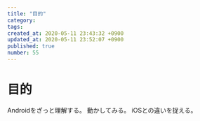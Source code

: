 ```yaml
---
title: "目的"
category: 
tags: 
created_at: 2020-05-11 23:43:32 +0900
updated_at: 2020-05-11 23:52:07 +0900
published: true
number: 55
---
```


# 目的
Androidをざっと理解する。
動かしてみる。
iOSとの違いを捉える。
